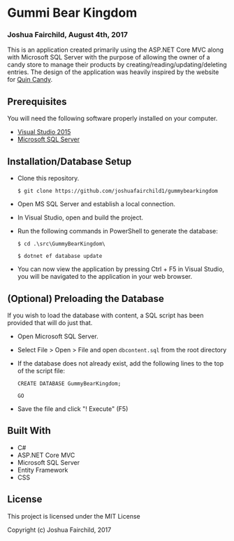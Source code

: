 # Gummi Bear Kingdom
### Joshua Fairchild, August 4th, 2017

This is an application created primarily using the ASP.NET Core MVC along with Microsoft SQL Server with the purpose of allowing the owner of a candy store to manage their products by creating/reading/updating/deleting entries. The design of the application was heavily inspired by the website for [Quin Candy](http://www.quincandy.com/).

## Prerequisites

You will need the following software properly installed on your computer.

* [Visual Studio 2015](https://www.visualstudio.com/vs/older-downloads/)
* [Microsoft SQL Server](https://www.microsoft.com/en-in/sql-server/sql-server-downloads)

## Installation/Database Setup

* Clone this repository.

  `$ git clone https://github.com/joshuafairchild1/gummybearkingdom`

* Open MS SQL Server and establish a local connection.

* In Visual Studio, open and build the project.

* Run the following commands in PowerShell to generate the database:

  `$ cd .\src\GummyBearKingdom\`

  `$ dotnet ef database update`

* You can now view the application by pressing Ctrl + F5 in Visual Studio, you will be navigated to the application in your web browser.

## (Optional) Preloading the Database

If you wish to load the database with content, a SQL script has been provided that will do just that.

* Open Microsoft SQL Server.

* Select File > Open > File and open `dbcontent.sql` from the root directory

* If the database does not already exist, add the following lines to the top of the script file:

  `CREATE DATABASE GummyBearKingdom;`

  `GO`

* Save the file and click "! Execute" (F5)

## Built With

* C#
* ASP.NET Core MVC
* Microsoft SQL Server
* Entity Framework
* CSS

## License

This project is licensed under the MIT License

Copyright (c) Joshua Fairchild, 2017
